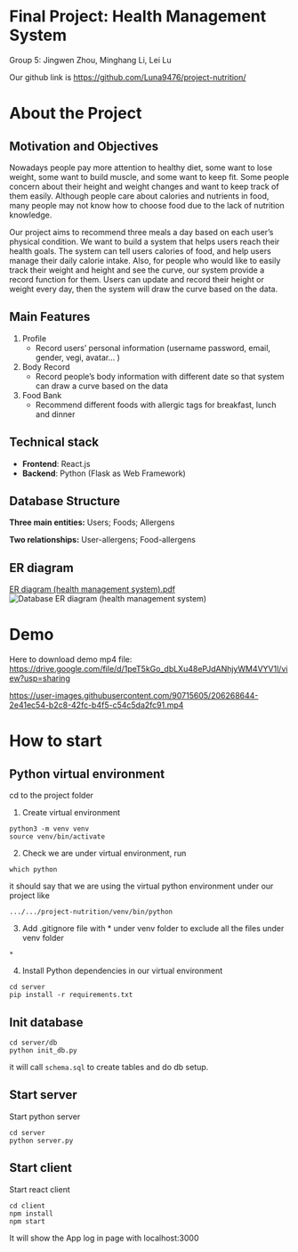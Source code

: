 # Final Project: Health Management System
Group 5: Jingwen Zhou, Minghang Li, Lei Lu

Our github link is https://github.com/Luna9476/project-nutrition/

# About the Project 
## Motivation and Objectives
Nowadays people pay more attention to healthy diet, some want to lose weight, some want to build muscle, and some want to keep fit. Some people concern about their height and weight changes and want to keep track of them easily. Although people care about calories and nutrients in food, many people may not know how to choose food due to the lack of nutrition knowledge. 

Our project aims to recommend three meals a day based on each user’s physical condition. We want to build a system that helps users reach their health goals.
The system can tell users calories of food, and help users manage their daily calorie intake. Also, for people who would like to easily track their weight and height and see the curve, our system provide a record function for them. Users can update and record their height or weight every day, then the system will draw the curve based on the data.

## Main Features
1. Profile
   - Record users’ personal  information (username password, email, gender, vegi, avatar… )
2. Body Record
   - Record people’s body information with different date so that system can draw a curve based on the data
3. Food Bank
   - Recommend different foods with allergic tags for breakfast, lunch and dinner

## Technical stack 
- **Frontend**: React.js
- **Backend**: Python (Flask as Web Framework) 

## Database Structure
**Three main entities:** Users; Foods; Allergens

**Two relationships:** User-allergens; Food-allergens

## ER diagram
[ER diagram (health management system).pdf](https://github.com/Luna9476/project-nutrition/files/10179091/ER.diagram.health.management.system.pdf)
![Database ER diagram (health management system)](https://user-images.githubusercontent.com/91431648/206269884-a6e44af0-4ea5-4334-ba4a-cc8cec447961.png)


# Demo
Here to download demo mp4 file: https://drive.google.com/file/d/1peT5kGo_dbLXu48ePJdANhjyWM4VYV1l/view?usp=sharing

https://user-images.githubusercontent.com/90715605/206268644-2e41ec54-b2c8-42fc-b4f5-c54c5da2fc91.mp4



# How to start

## Python virtual environment
cd to the project folder
1. Create virtual environment
```
python3 -m venv venv
source venv/bin/activate
```

2. Check we are under virtual environment, run 
```
which python
```

it should say that we are using the virtual python environment under our project like
```
.../.../project-nutrition/venv/bin/python
```

3. Add .gitignore file with * under venv folder to exclude all the files under venv folder
``` 
*
```

4. Install Python dependencies in our virtual environment
```
cd server
pip install -r requirements.txt
```

## Init database
```
cd server/db
python init_db.py
```

it will call `schema.sql` to create tables and do db setup.
## Start server

Start python server
```
cd server
python server.py
```

## Start client

Start react client
```
cd client
npm install
npm start
```
It will show the App log in page with localhost:3000
